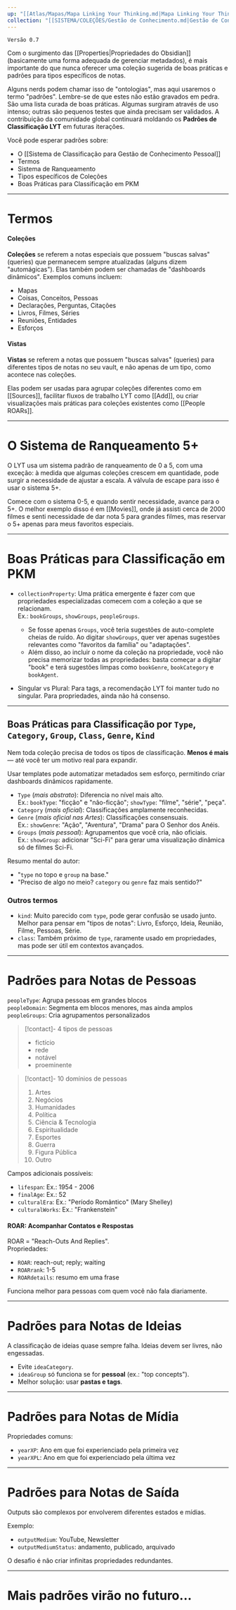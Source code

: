 ```yaml
---
up: "[[Atlas/Mapas/Mapa Linking Your Thinking.md|Mapa Linking Your Thinking]]"
collection: "[[SISTEMA/COLEÇÕES/Gestão de Conhecimento.md|Gestão de Conhecimento]]"
---
```

`Versão 0.7`

Com o surgimento das [[Properties|Propriedades do Obsidian]] (basicamente uma forma adequada de gerenciar metadados), é mais importante do que nunca oferecer uma coleção sugerida de boas práticas e padrões para tipos específicos de notas.

Alguns nerds podem chamar isso de "ontologias", mas aqui usaremos o termo "padrões". Lembre-se de que estes não estão gravados em pedra. São uma lista curada de boas práticas. Algumas surgiram através de uso intenso; outras são pequenos testes que ainda precisam ser validados. A contribuição da comunidade global continuará moldando os **Padrões de Classificação LYT** em futuras iterações.

Você pode esperar padrões sobre:

- O [[Sistema de Classificação para Gestão de Conhecimento Pessoal]]
- Termos
- Sistema de Ranqueamento
- Tipos específicos de Coleções
- Boas Práticas para Classificação em PKM

---

# Termos

#### Coleções

**Coleções** se referem a notas especiais que possuem "buscas salvas" (queries) que permanecem sempre atualizadas (alguns dizem "automágicas"). Elas também podem ser chamadas de "dashboards dinâmicos". Exemplos comuns incluem:

- Mapas
- Coisas, Conceitos, Pessoas
- Declarações, Perguntas, Citações
- Livros, Filmes, Séries
- Reuniões, Entidades
- Esforços

#### Vistas

**Vistas** se referem a notas que possuem "buscas salvas" (queries) para diferentes tipos de notas no seu vault, e não apenas de um tipo, como acontece nas coleções.

Elas podem ser usadas para agrupar coleções diferentes como em [[Sources]], facilitar fluxos de trabalho LYT como [[Add]], ou criar visualizações mais práticas para coleções existentes como [[People ROARs]].

---

# O Sistema de Ranqueamento 5+

O LYT usa um sistema padrão de ranqueamento de 0 a 5, com uma exceção: à medida que algumas coleções crescem em quantidade, pode surgir a necessidade de ajustar a escala. A válvula de escape para isso é usar o sistema 5+.  

Comece com o sistema 0-5, e quando sentir necessidade, avance para o 5+. O melhor exemplo disso é em [[Movies]], onde já assisti cerca de 2000 filmes e senti necessidade de dar nota 5 para grandes filmes, mas reservar o 5+ apenas para meus favoritos especiais.

---

# Boas Práticas para Classificação em PKM

- `collectionProperty`: Uma prática emergente é fazer com que propriedades especializadas comecem com a coleção a que se relacionam.  
  Ex.: `bookGroups`, `showGroups`, `peopleGroups`.  
  - Se fosse apenas `Groups`, você teria sugestões de auto-complete cheias de ruído. Ao digitar `showGroups`, quer ver apenas sugestões relevantes como "favoritos da família" ou "adaptações".
  - Além disso, ao incluir o nome da coleção na propriedade, você não precisa memorizar todas as propriedades: basta começar a digitar "book" e terá sugestões limpas como `bookGenre`, `bookCategory` e `bookAgent`.

- Singular vs Plural: Para tags, a recomendação LYT foi manter tudo no singular. Para propriedades, ainda não há consenso.

---

## Boas Práticas para Classificação por `Type`, `Category`, `Group`, `Class`, `Genre`, `Kind`

Nem toda coleção precisa de todos os tipos de classificação. **Menos é mais** — até você ter um motivo real para expandir.

Usar templates pode automatizar metadados sem esforço, permitindo criar dashboards dinâmicos rapidamente.

- `Type` (_mais abstrato_): Diferencia no nível mais alto.  
  Ex.: `bookType`: "ficção" e "não-ficção"; `showType`: "filme", "série", "peça".
- `Category` (_mais oficial_): Classificações amplamente reconhecidas.
- `Genre` (_mais oficial nas Artes_): Classificações consensuais.  
  Ex.: `showGenre`: "Ação", "Aventura", "Drama" para O Senhor dos Anéis.
- `Groups` (_mais pessoal_): Agrupamentos que você cria, não oficiais.  
  Ex.: `showGroup`: adicionar "Sci-Fi" para gerar uma visualização dinâmica só de filmes Sci-Fi.

Resumo mental do autor:
- "`type` no topo e `group` na base."
- "Preciso de algo no meio? `category` ou `genre` faz mais sentido?"

### Outros termos

- `kind`: Muito parecido com `type`, pode gerar confusão se usado junto. Melhor para pensar em "tipos de notas": Livro, Esforço, Ideia, Reunião, Filme, Pessoas, Série.
- `class`: Também próximo de `type`, raramente usado em propriedades, mas pode ser útil em contextos avançados.

---

# Padrões para Notas de Pessoas

`peopleType`: Agrupa pessoas em grandes blocos  
`peopleDomain`: Segmenta em blocos menores, mas ainda amplos  
`peopleGroups`: Cria agrupamentos personalizados

> [!contact]- 4 tipos de pessoas  
> - fictício  
> - rede  
> - notável  
> - proeminente

> [!contact]- 10 domínios de pessoas  
> 1. Artes  
> 2. Negócios  
> 3. Humanidades  
> 4. Política  
> 5. Ciência & Tecnologia  
> 6. Espiritualidade  
> 7. Esportes  
> 8. Guerra  
> 9. Figura Pública  
> 10. Outro  

Campos adicionais possíveis:  
- `lifespan`: Ex.: 1954 - 2006  
- `finalAge`: Ex.: 52  
- `culturalEra`: Ex.: "Período Romântico" (Mary Shelley)  
- `culturalWorks`: Ex.: "Frankenstein"

#### ROAR: Acompanhar Contatos e Respostas

ROAR = "Reach-Outs And Replies".  
Propriedades:  
- `ROAR`: reach-out; reply; waiting  
- `ROARrank`: 1-5  
- `ROARdetails`: resumo em uma frase  

Funciona melhor para pessoas com quem você não fala diariamente.

---

# Padrões para Notas de Ideias

A classificação de ideias quase sempre falha. Ideias devem ser livres, não engessadas.  

- Evite `ideaCategory`.  
- `ideaGroup` só funciona se for **pessoal** (ex.: "top concepts").  
- Melhor solução: usar **pastas e tags**.

---

# Padrões para Notas de Mídia

Propriedades comuns:  
- `yearXP`: Ano em que foi experienciado pela primeira vez  
- `yearXPL`: Ano em que foi experienciado pela última vez  

---

# Padrões para Notas de Saída

Outputs são complexos por envolverem diferentes estados e mídias.  

Exemplo:  
- `outputMedium`: YouTube, Newsletter  
- `outputMediumStatus`: andamento, publicado, arquivado  

O desafio é não criar infinitas propriedades redundantes.  

---

# Mais padrões virão no futuro...
